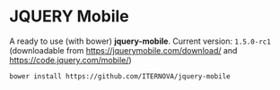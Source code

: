 # JQUERY Mobile

A ready to use (with bower) **jquery-mobile**. Current version: `1.5.0-rc1` (downloadable from https://jquerymobile.com/download/ and https://code.jquery.com/mobile/)

`bower install https://github.com/ITERNOVA/jquery-mobile`


